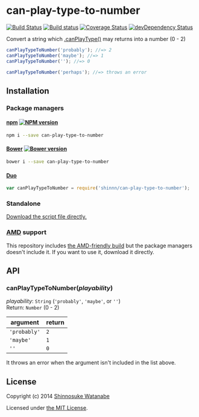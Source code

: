 # can-play-type-to-number

[![Build Status](https://travis-ci.org/shinnn/can-play-type-to-number.svg?branch=master)](https://travis-ci.org/shinnn/can-play-type-to-number)
[![Build status](https://ci.appveyor.com/api/projects/status/cj58w22uuyvaw3al)](https://ci.appveyor.com/project/ShinnosukeWatanabe/can-play-type-to-number)
[![Coverage Status](https://img.shields.io/coveralls/shinnn/can-play-type-to-number.svg)](https://coveralls.io/r/shinnn/can-play-type-to-number)
[![devDependency Status](https://david-dm.org/shinnn/can-play-type-to-number/dev-status.svg)](https://david-dm.org/shinnn/can-play-type-to-number#info=devDependencies)

Convert a string which [.canPlayType()](http://msdn.microsoft.com/library/ie/ff975191) may returns into a number (0 - 2)

```javascript
canPlayTypeToNumber('probably'); //=> 2
canPlayTypeToNumber('maybe'); //=> 1
canPlayTypeToNumber(''); //=> 0

canPlayTypeToNumber('perhaps'); //=> throws an error
```

## Installation

### Package managers

#### [npm](https://www.npmjs.org/) [![NPM version](https://badge.fury.io/js/can-play-type-to-number.svg)](https://www.npmjs.org/package/can-play-type-to-number)

```sh
npm i --save can-play-type-to-number
```

#### [Bower](http://bower.io/) [![Bower version](https://badge.fury.io/bo/can-play-type-to-number.svg)](https://github.com/shinnn/can-play-type-to-number/releases)

```sh
bower i --save can-play-type-to-number
```

#### [Duo](http://duojs.org/)

```javascript
var canPlayTypeToNumber = require('shinnn/can-play-type-to-number');
```

### Standalone

[Download the script file directly.](https://raw.githubusercontent.com/shinnn/can-play-type-to-number/master/dist/can-play-type-to-number.js "view raw")

### [AMD](https://github.com/amdjs/amdjs-api/blob/master/AMD.md) support

This repository includes [the AMD-friendly build](https://raw.githubusercontent.com/shinnn/can-play-type-to-number/master/dist/can-play-type-to-number-amd.js) but the package managers doesn't include it. If you want to use it, download it directly.

## API

### canPlayTypeToNumber(*playability*)

*playability*: `String` (`'probably'`, `'maybe'`, or `''`)  
Return: `Number` (0 - 2)

| argument     | return |
| ------------ | ------ |
| `'probably'` | `2`    |
| `'maybe'`    | `1`    |
| `''`         | `0`    |

It throws an error when the argument isn't included in the list above.

## License

Copyright (c) 2014 [Shinnosuke Watanabe](https://github.com/shinnn)

Licensed under [the MIT License](./LICENSE).
